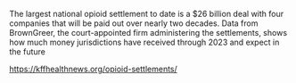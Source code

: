 The largest national opioid settlement to date is a $26 billion deal with four companies that will be paid out over nearly two decades. Data from BrownGreer, the court-appointed firm administering the settlements, shows how much money jurisdictions have received through 2023 and expect in the future

https://kffhealthnews.org/opioid-settlements/
